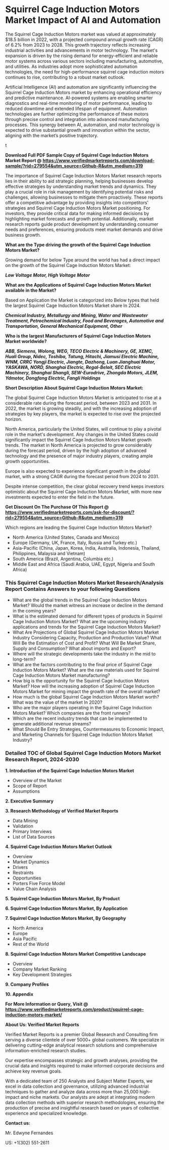 <meta name="title" content="Global Squirrel Cage Induction Motors Market Impact of AI and Automation"><meta name="description" content="The Squirrel Cage Induction Motors market was valued at approximately $18.5 billion in 2022, with a projected compound annual growth rate (CAGR) of 6.2% from 2023 to 2"><meta name="title" content="Squirrel Cage Induction Motors Market Size, Share, Scope, Trends, Growth, Opportunities, Analysis, Forecast"><h1>Squirrel Cage Induction Motors Market Impact of AI and Automation</h1><p>The Squirrel Cage Induction Motors market was valued at approximately $18.5 billion in 2022, with a projected compound annual growth rate (CAGR) of 6.2% from 2023 to 2028. This growth trajectory reflects increasing industrial activities and advancements in motor technology. The market's expansion is driven by the rising demand for energy-efficient and reliable motor systems across various sectors including manufacturing, automotive, and utilities. As industries adopt more sophisticated automation technologies, the need for high-performance squirrel cage induction motors continues to rise, contributing to a robust market outlook.</p><p>Artificial Intelligence (AI) and automation are significantly influencing the Squirrel Cage Induction Motors market by enhancing operational efficiency and predictive maintenance. AI-powered systems are enabling smarter diagnostics and real-time monitoring of motor performance, leading to reduced downtime and extended lifespan of equipment. Automation technologies are further optimizing the performance of these motors through precise control and integration into advanced manufacturing processes. This synergy between AI, automation, and motor technology is expected to drive substantial growth and innovation within the sector, aligning with the market’s positive trajectory.</p>t</p><p id="" class=""><strong>Download Full PDF Sample Copy of Squirrel Cage Induction Motors Market Report @ <a href="https://www.verifiedmarketreports.com/download-sample/?rid=279554&utm_source=Github-R&utm_medium=319" target="_blank">https://www.verifiedmarketreports.com/download-sample/?rid=279554&utm_source=Github-R&utm_medium=319</a></strong></p><p>The importance of&nbsp;Squirrel Cage Induction Motors Market research reports lies in their ability to aid strategic planning, helping businesses develop effective strategies by understanding market trends and dynamics. They play a crucial role in risk management by identifying potential risks and challenges, allowing businesses to mitigate them proactively. These reports offer a competitive advantage by providing insights into competitors' strategies and Squirrel Cage Induction Motors Market positioning. For investors, they provide critical data for making informed decisions by highlighting market forecasts and growth potential. Additionally, market research reports guide product development by understanding consumer needs and preferences, ensuring products meet market demands and drive business growth.</p><p><strong>What are the&nbsp;Type driving the growth of the Squirrel Cage Induction Motors Market?</strong></p><p id="" class="">Growing demand for below Type around the world has had a direct impact on the growth of the Squirrel Cage Induction Motors Market:</p><em><strong>Low Voltage Motor, High Voltage Motor</strong></em></p><strong>What are the&nbsp;Applications&nbsp;of Squirrel Cage Induction Motors Market available in the Market?</strong></p><p id="" class="">Based on Application the Market is categorized into Below types that held the largest Squirrel Cage Induction Motors Market share In 2024.</p><em><strong>Chemical Industry, Metallurgy and Mining, Water and Wastewater Treatment, Petrochemical Industry, Food and Beverages, Automotive and Transportation, General Mechanical Equipment, Other</strong></em></p><strong>Who is the largest Manufacturers of Squirrel Cage Induction Motors Market worldwide?</strong></p><p><em><strong>ABB, Siemens, Wolong, WEG, TECO Electric & Machinery, GE, XEMC, Huali Group, Nidec, Toshiba, Tatung, Hitachi, Jiamusi Electric Machine, WNM, CRRC Yongji Electric, Jiangte, Dazhong, Luan Jianghuai Motor, YASKAWA, NORD, Shanghai Electric, Regal-Beloit, SEC Electric Machinery, Shanghai Shangli, SEW-Eurodrive, Zhongda Motors, JLEM, Ydmotor, Dongfang Electric, Fangli Holdings</strong></em></p><p id="" class=""><strong>Short Description About Squirrel Cage Induction Motors Market:</strong></p><p>The global Squirrel Cage Induction Motors Market is anticipated to rise at a considerable rate during the forecast period, between 2023 and 2031. In 2022, the market is growing steadily, and with the increasing adoption of strategies by key players, the market is expected to rise over the projected horizon.</p><p>North America, particularly the United States, will continue to play a pivotal role in the market's development. Any changes in the United States could significantly impact the Squirrel Cage Induction Motors Market growth trends. The market in North America is projected to grow considerably during the forecast period, driven by the high adoption of advanced technology and the presence of major industry players, creating ample growth opportunities.</p><p>Europe is also expected to experience significant growth in the global market, with a strong CAGR during the forecast period from 2024 to 2031.</p><p>Despite intense competition, the clear global recovery trend keeps investors optimistic about the Squirrel Cage Induction Motors Market, with more new investments expected to enter the field in the future.</p><p id="" class=""><strong>Get Discount On The Purchase Of This Report @ <a href="https://www.verifiedmarketreports.com/ask-for-discount/?rid=279554&utm_source=Github-R&utm_medium=319" target="_blank">https://www.verifiedmarketreports.com/ask-for-discount/?rid=279554&utm_source=Github-R&utm_medium=319</a></strong></p>Which regions are leading the Squirrel Cage Induction Motors Market?</p><ul><li>North America (United States, Canada and Mexico)</li><li>Europe (Germany, UK, France, Italy, Russia and Turkey etc.)</li><li>Asia-Pacific (China, Japan, Korea, India, Australia, Indonesia, Thailand, Philippines, Malaysia and Vietnam)</li><li>South America (Brazil, Argentina, Columbia etc.)</li><li>Middle East and Africa (Saudi Arabia, UAE, Egypt, Nigeria and South Africa)</li></ul><h3 id="" class="">This Squirrel Cage Induction Motors Market Research/Analysis Report Contains Answers to your following Questions</h3><ul><li>What are the global trends in the Squirrel Cage Induction Motors Market? Would the market witness an increase or decline in the demand in the coming years?</li><li>What is the estimated demand for different types of products in Squirrel Cage Induction Motors Market? What are the upcoming industry applications and trends for the Squirrel Cage Induction Motors Market?</li><li>What Are Projections of Global Squirrel Cage Induction Motors Market Industry Considering Capacity, Production and Production Value? What Will Be the Estimation of Cost and Profit? What Will Be Market Share, Supply and Consumption? What about imports and Export?</li><li>Where will the strategic developments take the industry in the mid to long-term?</li><li>What are the factors contributing to the final price of Squirrel Cage Induction Motors Market? What are the raw materials used for Squirrel Cage Induction Motors Market manufacturing?</li><li>How big is the opportunity for the Squirrel Cage Induction Motors Market? How will the increasing adoption of Squirrel Cage Induction Motors Market for mining impact the growth rate of the overall market?</li><li>How much is the global Squirrel Cage Induction Motors Market worth? What was the value of the market In 2020?</li><li>Who are the major players operating in the Squirrel Cage Induction Motors Market? Which companies are the front runners?</li><li>Which are the recent industry trends that can be implemented to generate additional revenue streams?</li><li>What Should Be Entry Strategies, Countermeasures to Economic Impact, and Marketing Channels for Squirrel Cage Induction Motors Market Industry?</li></ul><h3 id="" class="">Detailed TOC of Global Squirrel Cage Induction Motors Market Research Report, 2024-2030</h3><p id="" class=""><strong>1. Introduction of the Squirrel Cage Induction Motors Market</strong></p><ul><li>Overview of the Market</li><li>Scope of Report</li><li>Assumptions</li></ul><p id="" class=""><strong>2. Executive Summary</strong></p><p id="" class=""><strong>3. Research Methodology of Verified Market Reports</strong></p><ul><li>Data Mining</li><li>Validation</li><li>Primary Interviews</li><li>List of Data Sources</li></ul><p id="" class=""><strong>4. Squirrel Cage Induction Motors Market Outlook</strong></p><ul><li>Overview</li><li>Market Dynamics</li><li>Drivers</li><li>Restraints</li><li>Opportunities</li><li>Porters Five Force Model</li><li>Value Chain Analysis</li></ul><p id="" class=""><strong>5. Squirrel Cage Induction Motors Market, By Product</strong></p><p id="" class=""><strong>6. Squirrel Cage Induction Motors Market, By Application</strong></p><p id="" class=""><strong>7. Squirrel Cage Induction Motors Market, By Geography</strong></p><ul><li>North America</li><li>Europe</li><li>Asia Pacific</li><li>Rest of the World</li></ul><p id="" class=""><strong>8. Squirrel Cage Induction Motors Market Competitive Landscape</strong></p><ul><li>Overview</li><li>Company Market Ranking</li><li>Key Development Strategies</li></ul><p id="" class=""><strong>9. Company Profiles</strong></p><p id="" class=""><strong>10. Appendix</strong></p><p id="" class=""><strong>For More Information or Query, Visit @ <a href="https://www.verifiedmarketreports.com/product/squirrel-cage-induction-motors-market/" target="_blank">https://www.verifiedmarketreports.com/product/squirrel-cage-induction-motors-market/</a></strong></p><p id="" class=""><strong>About Us: Verified Market Reports</strong></p><p id="" class="">Verified Market Reports is a premier Global Research and Consulting firm serving a diverse clientele of over 5000+ global customers. We specialize in delivering cutting-edge analytical research solutions and comprehensive information-enriched research studies.</p><p id="" class="">Our expertise encompasses strategic and growth analyses, providing the crucial data and insights required to make informed corporate decisions and achieve key revenue goals.</p><p id="" class="">With a dedicated team of 250 Analysts and Subject Matter Experts, we excel in data collection and governance, utilizing advanced industrial techniques to gather and analyze data across more than 25,000 high-impact and niche markets. Our analysts are adept at integrating modern data collection methods with superior research methodologies, ensuring the production of precise and insightful research based on years of collective experience and specialized knowledge.</p><p id="" class=""><strong>Contact us:</strong></p><p id="" class="">Mr. Edwyne Fernandes</p><p id="" class="">US: +1(302) 551-2611</p>